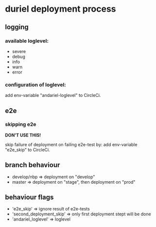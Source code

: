 # duriel deployment process

## logging

### available loglevel:
- severe
- debug
- info
- warn
- error

### configuration of loglevel:
 add env-variable "andariel-loglevel" to CircleCi.

## e2e

### skipping e2e
**DON'T USE THIS!**

 skip failure of deployment on failing e2e-test by:
 add env-variable "e2e_skip" to CircleCi.

## branch behaviour

- develop/nbp => deployment on "develop"
- master => deployment on "stage", then deployment on "prod"

## behaviour flags

- 'e2e_skip' => ignore result of e2e-tests
- 'second_deployment_skip' => only first deployment stept will be done
- 'andariel_loglevel' => loglevel
